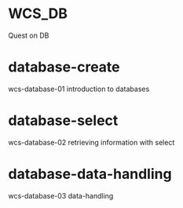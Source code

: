 # WCS_DB
Quest on DB

# database-create
wcs-database-01 introduction to databases

# database-select
wcs-database-02 retrieving information with select

# database-data-handling
wcs-database-03 data-handling

